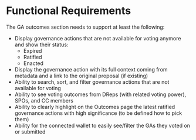 # Functional Requirements

The GA outcomes section needs to support at least the following:

* Display governance actions that are not available for voting anymore and show their status:
  * Expired
  * Ratified
  * Enacted&#x20;
* Display the governance action with its full context coming from metadata and a link to the original proposal (if existing)&#x20;
* Ability to search, sort, and filter governance actions that are not available for voting
* Ability to see voting outcomes from DReps (with related voting power), SPOs, and CC members&#x20;
* Ability to clearly highlight on the Outcomes page the latest ratified governance actions with high significance (to be defined how to pick them)
* Ability for the connected wallet to easily see/filter the GAs they voted on or submitted
